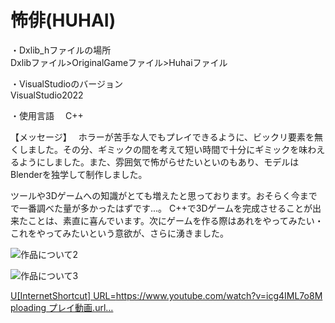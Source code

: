 # 怖俳(HUHAI)
・Dxlib_hファイルの場所  
Dxlibファイル>OriginalGameファイル>Huhaiファイル

・VisualStudioのバージョン  
VisualStudio2022

・使用言語　
C++  

【メッセージ】　
ホラーが苦手な人でもプレイできるように、ビックリ要素を無くしました。その分、ギミックの間を考えて短い時間で十分にギミックを味わえるようにしました。また、雰囲気で怖がらせたいといのもあり、モデルはBlenderを独学して制作しました。

ツールや3Dゲームへの知識がとても増えたと思っております。おそらく今までで一番調べた量が多かったはずです...。
C++で3Dゲームを完成させることが出来たことは、素直に喜んでいます。次にゲームを作る際はあれをやってみたい・これをやってみたいという意欲が、さらに湧きました。


![作品について2](https://github.com/SyuLin1167/Huhai/assets/109124188/f5b09457-6be2-4c64-b4c5-57339bed5940)

![作品について3](https://github.com/SyuLin1167/Huhai/assets/109124188/f290bd97-2d15-4f4b-87b3-96632e8a9e3b)

[U[InternetShortcut]
URL=https://www.youtube.com/watch?v=icg4IML7o8M
ploading プレイ動画.url…]()



